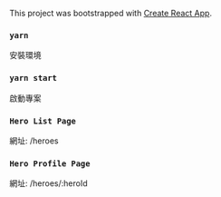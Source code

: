 This project was bootstrapped with [Create React App](https://github.com/facebook/create-react-app).

### `yarn`
安裝環境

### `yarn start`

啟動專案

### `Hero List Page`

網址: /heroes

### `Hero Profile Page`

網址: /heroes/:heroId





